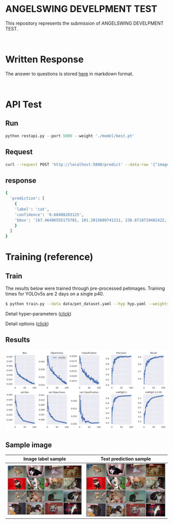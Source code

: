 # ANGELSWING DEVELPMENT TEST

This repository represents the submission of ANGELSWING DEVELPMENT TEST.

&nbsp;

# Written Response
The answer to questions is stored [here](Answer/Answers.md) in markdown format.

&nbsp;
&nbsp;


# API Test

## Run

```python
python restapi.py --port 5000 --weight './model/best.pt'
```

## Request
```bash
curl --request POST 'http://localhost:5000/predict' --data-raw '{"image_path": "./data/Cat_1929.jpg"}'
```

## response
```bash
{
  'prediction': [
    {
    'label': 'cat',
    'confidence': '0.68408203125',
    'bbox': '[67.46406555175781, 101.2015609741211, 238.8718719482422, 448.8718566894531]'
    }
  ]
}
```

# Training (reference)
## Train

The results below were trained through pre-processed petimages. Training times for YOLOv5s are 2 days on a single p40. 
```bash
$ python train.py --data data/pet_dataset.yaml --hyp hyp.yaml --weights 'yolov5s.pt' --batch-size 64
```
Detail hyper-parameters ([click](hyp.yaml))

Detail options ([click](opt.yaml))





## Results
<p align="left"><img width="800" src="results.png"></p>

## Sample image
Image label sample         |          Test prediction sample
:-------------------------:|:-------------------------:
![](test_batch_labels.jpg)  |  ![](test_batch_pred.jpg)
